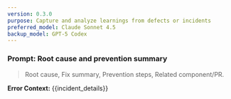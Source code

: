 ```yaml
---
version: 0.3.0
purpose: Capture and analyze learnings from defects or incidents
preferred_model: Claude Sonnet 4.5
backup_model: GPT-5 Codex
---
```


<!-- Assistant priming: Align remediation and learnings with CONTRIBUTING.md: include branch/PR guidance, tests added, and notes on logging/observability changes. -->

### Prompt: Root cause and prevention summary

> Root cause, Fix summary, Prevention steps, Related component/PR.

**Error Context:** {{incident_details}}

